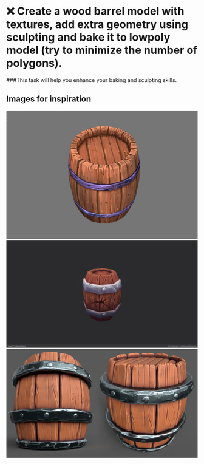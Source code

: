 # ❌ Create a wood barrel model with textures, add extra geometry using sculpting and bake it to lowpoly model (try to minimize the number of polygons).
###This task will help you enhance your baking and sculpting skills. 
## Images for inspiration 
![barrel_1](/curriculum/reproduce/barrels/barrel_1.jpg)
![barrel_2](/curriculum/reproduce/barrels/barrel_2.jpg)
![barrel_3](/curriculum/reproduce/barrels/barrel_3.jpg)

